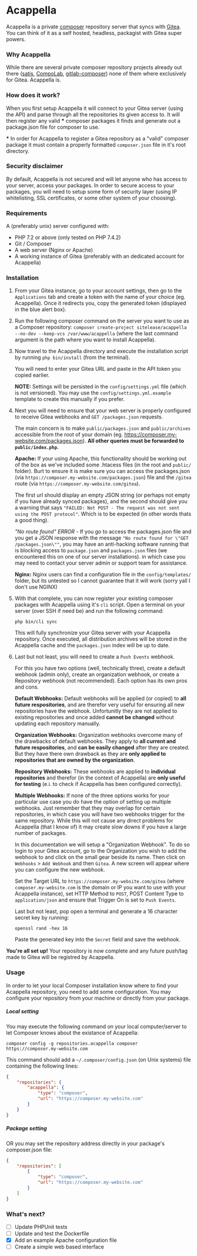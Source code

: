 Acappella
========
Acappella is a private [composer](https://getcomposer.org/) repository server that syncs with [Gitea](https://docs.gitea.io/en-us/). You can think of it as a self hosted, headless, packagist with Gitea super powers.

### Why Acappella
While there are several private composer repository projects already out there ([satis](https://github.com/composer/satis), [CompoLab](https://github.com/bricev/CompoLab), [gitlab-composer](https://github.com/wemakecustom/gitlab-composer)) none of them where exclusively for Gitea. Acappella is.

### How does it work?
When you first setup Acappella it will connect to your Gitea server (using the API) and parse through all the repositories its given access to. It will then register any valid **\*** composer packages it finds and generate out a package.json file for composer to use.

**\*** In order for Acappella to register a Gitea repository as a "valid" composer package it must contain a properly formatted `composer.json` file in it's root directory.

### Security disclaimer

By default, Acappella is not secured and will let anyone who has access to your server, access your packages. In order to secure access to your packages, you will need to setup some form of security layer (using IP whitelisting, SSL certificates, or some other system of your choosing).

### Requirements

A (preferably unix) server configured with:
- PHP 7.2 or above (only tested on PHP 7.4.2)
- Git / Composer
- A web server (Nginx or Apache)
- A working instance of Gitea (preferably with an dedicated account for Acappella)

### Installation

1. From your Gitea instance, go to your account settings, then go to the `Applications` tab and create a token with the name of your choice (eg. Acappella). Once it redirects you, copy the generated token (displayed in the blue alert box).

2. Run the following composer command on the server you want to use as a Composer repository: `composer create-project sitelease/acappella --no-dev --keep-vcs /var/www/acappella` (where the last command argument is the
path where you want to install Acappella).

3. Now travel to the Acappella directory and execute the installation script by running `php bin/install` (from the terminal).

    You will need to enter your Gitea URL and paste in the API token you copied earlier.

    **NOTE:** Settings will be persisted in the `config/settings.yml` file (which is not versioned). You may use the `config/settings.yml.example` template to create this manually if you prefer.

4. Next you will need to ensure that your web server is properly configured to receive Gitea webhooks and `GET /packages.json` requests.

	The main concern is to make `public/packages.json` and `public/archives` accessible from the root of your domain (eg. https://composer.my-website.com/packages.json). **All other queries must be forwarded to `public/index.php`.**

    **Apache:** If your using Apache, this functionality should be working out of the box as we've included some .htacess files (in the root and `public/` folder). Burt to ensure it is make sure you can access the packages.json (via `https://composer.my-website.com/packages.json`) file and the `/gitea` route (via `https://composer.my-website.com/gitea`).

    The first url should display an empty JSON string (or perhaps not empty if you have already synced packages), and the second should give you a warning that says `"FAILED: Not POST - The request was not sent using the POST protocol"`. Which is to be expected (in other words thats a good thing).

    *"No route found" ERROR -* If you go to access the packages.json file and you get a JSON response with the message `"No route found for \"GET /packages.json\""`, you may have an anti-hacking software running that is blocking access to `package.json` and `packages.json` files (we encountered this on one of our server installations). in which case you may need to contact your server admin or support team for assistance.

	**Nginx:** Nginx users can find a configuration file in the `config/templates/` folder, but its untested so I cannot guarantee that it will work (sorry yall I don't use NGINX)

5. With that complete, you can now register your existing composer packages with Acappella using it's `cli` script. Open a terminal on your server (over SSH if need be) and run the following command:

	```
	php bin/cli sync
	```

	This will fully synchronize your Gitea server with your Acappella repository. Once executed, all distribution archives will be stored in the Acappella cache and the `packages.json` index will be up to date.

6. Last but not least, you will need to create a `Push Events` webhook.

	For this you have two options (well, technically three), create a default webhook (admin only), create an organization webhook, or create a Repository webhook (not recommended). Each option has its own pros and cons.

	**Default Webhooks:** Default webhooks will be applied (or copied) to **all future respositories**, and are therefor very useful for ensuring all new repositories have the webhook. Unfortunitly they are not applied to existing repositories and once added **cannot be changed** without updating each repository manually.

    **Organization Webhooks:** Organization webhooks overcome many of the drawbacks of default webhooks. They apply to **all current and future respositories**, and **can be easily changed** after they are created. But they have there own drawback as they are **only applied to repositories that are owned by the organization**.

    **Repository Webhooks:** These webhooks are applied to **individual repositories** and therefor (in the context of Acappella) are **only useful for testing** (e.i. to check if Acappella has been configured correctly).

    **Multiple Webhooks:** If none of the three options works for your particular use case you do have the option of setting up multiple webhooks. Just remember that they may overlap for certain repositories, in which case you will have two webhooks trigger for the same repository. While this will not cause any direct problems for Acappella (that I know of) it may create slow downs if you have a large number of packages.

    In this documentation we will setup a "Organization Webhook". To do so login to your Gitea account, go to the Organization you wish to add the webhook to and click on the small gear beside its name. Then click on `Webhooks` > `Add Webhook` and then `Gitea`. A new screen will appear where you can configure the new webhook.

	Set the Target URL to `https://composer.my-website.com/gitea` (where `composer.my-website.com` is the domain or IP you want to use with your Acappella instance), set HTTP Method to `POST`, POST Content Type to `application/json` and ensure that Trigger On is set to `Push Events`.

    Last but not least, pop open a terminal and generate a 16 character secret key by running:
    ```
    openssl rand -hex 16
    ```
    Paste the generated key into the `Secret` field and save the webhook.

**You're all set up!** Your repository is now complete and any future push/tag made to Gitea will be registred by Acappella.

### Usage

In order to let your local Composer installation know where to find your Acappella repository, you need to add some configuration. You may configure your repository from your machine or directly from your package.

##### Local setting
You may execute the following command on your local computer/server to let Composer knows about the existance of Acappella:
```
composer config -g repositories.acappella composer https://composer.my-website.com
```

This command should add a `~/.composer/config.json` (on Unix systems) file containing the following lines:
```json
{
    "repositories": {
        "acappella": {
            "type": "composer",
            "url": "https://composer.my-website.com"
        }
    }
}
```

##### Package setting

OR you may set the repository address directly in your package's composer.json file:
```json
{
    "repositories": [
        {
            "type": "composer",
            "url": "https://composer.my-website.com"
        }
    ]
}
```

### What's next?
- [ ] Update PHPUnit tests
- [ ] Update and test the Dockerfile
- [x] Add an example Apache configuration file
- [ ] Create a simple web based interface
